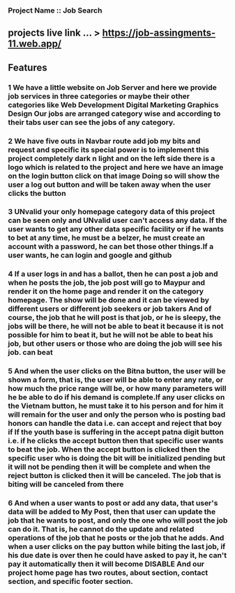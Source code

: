 
### Project Name ::  Job Search
## projects live link ... >   https://job-assingments-11.web.app/







## Features 

### 1   We have a little website on Job Server and here we provide job services in three categories or maybe their other categories like Web Development Digital Marketing Graphics Design Our jobs are arranged category wise and according to their tabs user can see the jobs of any category.

### 2 We have five outs in Navbar route add job my bits and request and specific its special power is to implement this project completely dark n light and on the left side there is a logo which is related to the project and here we have an image on the login button click on that image Doing so will show the user a log out button and will be taken away when the user clicks the button

### 3 UNvalid your only homepage category data of this project can be seen only and UNvalid user can't access any data. If the user wants to get any other data specific facility or if he wants to bet at any time, he must be a belzer, he must create an account with a password, he can bet those other things.If a user wants, he can login and google and github 

### 4 If a user logs in and has a ballot, then he can post a job and when he posts the job, the job post will go to Maypur and render it on the home page and render it on the category homepage. The show will be done and it can be viewed by different users or different job seekers or job takers And of course, the job that he will post is that job, or he is sleepy, the jobs will be there, he will not be able to beat it because it is not possible for him to beat it, but he will not be able to beat his job, but other users or those who are doing the job will see his job. can beat

### 5 And when the user clicks on the Bitna button, the user will be shown a form, that is, the user will be able to enter any rate, or how much the price range will be, or how many parameters will he be able to do if his demand is complete.If any user clicks on the Vietnam button, he must take it to his person and for him it will remain for the user and only the person who is posting bad honors can handle the data i.e. can accept and reject that boy if If the youth base is suffering in the accept patna digit button i.e. if he clicks the accept button then that specific user wants to beat the job. When the accept button is clicked then the specific user who is doing the bit will be initialized pending but it will not be pending then it will be complete and when the reject button is clicked then it will be canceled. The job that is biting will be canceled from there 

### 6 And when a user wants to post or add any data, that user's data will be added to My Post, then that user can update the job that he wants to post, and only the one who will post the job can do it. That is, he cannot do the update and related operations of the job that he posts or the job that he adds. And when a user clicks on the pay button while biting the last job, if his due date is over then he could have asked to pay it, he can't pay it automatically then it will become DISABLE And our project home page has two routes, about section, contact section, and specific footer section.


